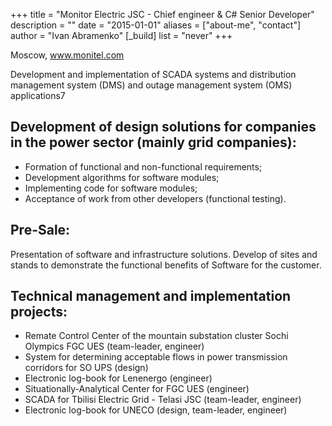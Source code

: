 +++
title = "Monitor Electric JSC - Chief engineer & C# Senior Developer"
description = ""
date = "2015-01-01"
aliases = ["about-me", "contact"]
author = "Ivan Abramenko"
[_build]
  list = "never"
+++

Moscow, www.monitel.com

Development and implementation of SCADA systems and distribution management system (DMS) and outage management system (OMS) applications7

## Development of design solutions for companies in the power sector (mainly grid companies): 
- Formation of functional and non-functional requirements;
- Development algorithms for software modules;
- Implementing code for software modules;
- Acceptance of work from other developers (functional testing).

## Pre-Sale:
Presentation of software and infrastructure solutions. Develop of sites and stands to demonstrate the functional benefits of Software for the customer.

## Technical management and implementation projects:
- Remate Сontrol Center of the mountain substation cluster Sochi Olympics FGC UES (team-leader, engineer)
- System for determining acceptable flows in power transmission corridors for SO UPS (design)
- Electronic log-book for Lenenergo (engineer)
- Situationally-Analytical Center for FGC UES (engineer)
- SCADA for Tbilisi Electric Grid - Telasi JSC (team-leader, engineer)
- Electronic log-book for UNECO (design, team-leader, engineer)